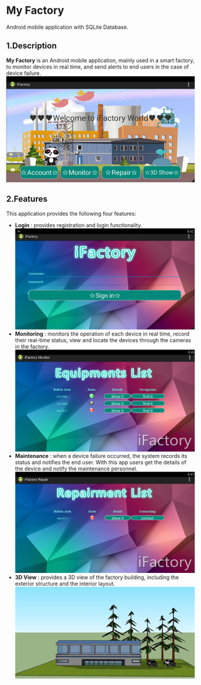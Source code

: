 
# My Factory
Android mobile application with SQLite Database.

<a name="desc"></a>
## 1.Description
**My Factory** is an Android mobile application, mainly used in a smart factory, to monitor devices in real time, and send alerts to end users in the case of device failure.
![image](https://github.com/zhilin963/MyFactory/blob/main/IMG/iFactory.png)

<a name="feat"></a>
## 2.Features
This application provides the following four features:  
* **Login**
: provides registration and login functionality.
![login](https://github.com/zhilin963/MyFactory/blob/main/IMG/login.png)
* **Monitoring**
: monitors the operation of each device in real time, record their real-time status, view and locate the devices through the cameras in the factory.
![monitor](https://github.com/zhilin963/MyFactory/blob/main/IMG/monitor.png)
* **Maintenance**
: when a device failure occurred, the system records its status and notifies the end user. With this app users get the details of the device and notify the maintenance personnel.
![maintenance](https://github.com/zhilin963/MyFactory/blob/main/IMG/repair.png)
* **3D View**
: provides a 3D view of the factory building, including the exterior structure and the interior layout.
![3dview](https://github.com/zhilin963/MyFactory/blob/main/IMG/3d.png)

